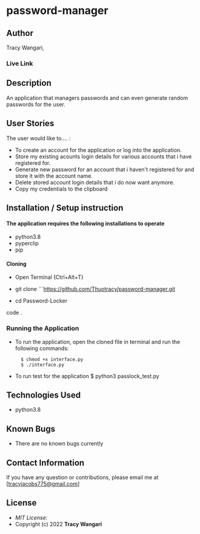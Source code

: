# password-manager

## Author 

Tracy Wangari,
### Live Link

## Description

An application that managers passwords and can even generate random passwords for the user.

## User Stories
The user would like to.... :
* To create an account for the application or log into the application.
* Store my existing acounts login details for various accounts that i have registered for.
* Generate new password for an account that i haven't registered for and store it with the account name.   
* Delete stored account login details that i do now want anymore.
* Copy my credentials to the clipboard


## Installation / Setup instruction

#### The application requires the following installations to operate 
* python3.8
* pyperclip
* pip

#### Cloning

* Open Terminal {Ctrl+Alt+T}

* git clone ```https://github.com/Thuotracy/password-manager.git

* cd Password-Locker

code .

### Running the Application
* To run the application, open the cloned file in terminal and run the following commands:

        $ chmod +x interface.py
        $ ./interface.py
* To run test for the application
        $ python3 passlock_test.py

## Technologies Used

* python3.8

## Known Bugs
* There are no known bugs currently

## Contact Information 

If you have any question or contributions, please email me at [tracyjacobs775@gmail.com]

## License
* *MIT License:*
* Copyright (c) 2022 **Tracy Wangari**